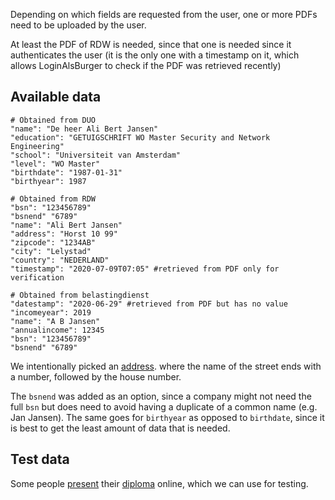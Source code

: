 <title>Frontend example</title>

Depending on which fields are requested from the user,
one or more PDFs need to be uploaded by the user.

At least the PDF of RDW is needed,
since that one is needed since it authenticates the user
(it is the only one with a timestamp on it,
which allows LoginAlsBurger to check if the PDF was retrieved recently)

<!--
| field | also includes | additional pdf |
| --- | --- | --- |
| city | country | |
| zipcode | city | |
| address | zipcode | |
| name | | |
| bsn | | |
| birthdate | | DUO |
| edu |  | DUO |
-->


## Available data

```
# Obtained from DUO
"name": "De heer Ali Bert Jansen"
"education": "GETUIGSCHRIFT WO Master Security and Network Engineering"
"school": "Universiteit van Amsterdam"
"level": "WO Master"
"birthdate": "1987-01-31"
"birthyear": 1987

# Obtained from RDW
"bsn": "123456789"
"bsnend" "6789"
"name": "Ali Bert Jansen"
"address": "Horst 10 99"
"zipcode": "1234AB"
"city": "Lelystad"
"country": "NEDERLAND"
"timestamp": "2020-07-09T07:05" #retrieved from PDF only for verification

# Obtained from belastingdienst
"datestamp": "2020-06-29" #retrieved from PDF but has no value
"incomeyear": 2019
"name": "A B Jansen"
"annualincome": 12345
"bsn": "123456789"
"bsnend" "6789"
```

We intentionally picked an
[address](https://nl.wikipedia.org/wiki/Huisnummer#Afwijkende_adresseringen).
where the name of the street ends with a number, followed by the house number.

The `bsnend` was added as an option,
since a company might not need the full `bsn`
but does need to avoid having a duplicate of a common name (e.g. Jan Jansen).
The same goes for `birthyear` as opposed to `birthdate`,
since it is best to get the least amount of data that is needed.


## Test data

Some people
[present](https://www.antwanvantilborgh.nl/wp-content/uploads/2019/03/Mbo-Commercieel-medewerker-Junior-Accountmanager.pdf)
their
[diploma](https://maartenpaauw.com/static/education/hogeschool-leiden-informatica-bachelor.pdf)
online,
which we can use for testing.


<script>
function one_stop_example(){
  let url = "https://loginalsburger.nl/"
  // specify where the service needs to return to:
  url += "?redirect=" + encodeURIcomponent("https://loginalsburger.nl/example/backend")
  // specify the needed fields:
  url += "&fields=" + encodeURIcomponent("bsnend,name,birthyear,education,annualincome")
  // optionally we specify our own CSS:
  //url += "&css=" + encodeURIcomponent("https://my-service.nl/custom.css")

}

</script>


